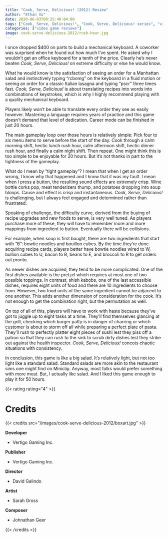 ```yaml
---
title: "Cook, Serve, Delicious! (2012) Review"
author: "Ethan Vu"
date: 2020-06-03T00:25:40-04:00
tags: ["Cook, Serve, Delicious!", "Cook, Serve, Delicious! series", "video game", "review", "4"]
categories: ["video game reviews"]
image: cook-serve-delicious-2012/rush-hour.jpg
---
```


I once dropped $400 on parts to build a mechanical keyboard. A coworker was surprised when he found out how much I’ve spent. He asked why I wouldn’t get an office keyboard for a tenth of the price. Clearly he’s never beaten *Cook, Serve, Delicious!* on extreme difficulty or else he would know.

What he would know is the satisfaction of seeing an order for a Manhattan salad and instinctively typing “rcbomg” on the keyboard in a fluid motion or seeing an order for a classic Italian lasagna and typing “pscr” three times fast. *Cook, Serve, Delicious!* is about translating recipes into words into combinations of keystrokes, which is why I highly recommend playing with a quality mechanical keyboard.

Players likely won’t be able to translate every order they see as easily however. Mastering a language requires years of practice and this game doesn't demand that level of dedication. Career mode can be finished in just 20 hours.

The main gameplay loop over those hours is relatively simple: Pick four to six menu items to serve before the start of the day. Cook through a calm morning shift, hectic lunch rush hour, calm afternoon shift, hectic dinner rush hour, and finally a calm night shift. Then repeat. One might think this is too simple to be enjoyable for 20 hours. But it’s not thanks in part to the tightness of the gameplay.

What do I mean by “tight gameplay”? I mean that when I get an order wrong, I know why that happened and I know that it was my fault. I mean when I press a button, the resulting sound effects are extremely crisp. Wine bottle corks pop, meat tenderizers thump, and potatoes dropping into soup bloops. Cause and effect is crisp and instantaneous. *Cook, Serve, Delicious!* is challenging, but I always feel engaged and determined rather than frustrated.

Speaking of challenge, the difficulty curve, derived from the buying of recipe upgrades and new foods to serve, is very well tuned. As players purchase more of these, they will have to remember more and more mappings from ingredient to button. Eventually there will be collisions.

For example, when soup is first bought, there are two ingredients that start with “B”: bowtie noodles and bouillon cubes. By the time they’re done acquiring recipe cards, players better have bowtie noodles wired to W, bullion cubes to U, bacon to B, beans to E, and broccoli to R to get orders out pronto.

As newer dishes are acquired, they tend to be more complicated. One of the first dishes available is the pretzel which requires at most one of two possible toppings. In contrast, shish kabobs, one of the last accessible dishes, requires eight units of food and there are 10 ingredients to choose from. However, two food units of the same ingredient cannot be adjacent to one another. This adds another dimension of consideration for the cook. It’s not enough to get the combination right, but the permutation as well.

On top of all of this, players will have to work with haste because they’ve got to juggle up to eight tasks at a time. They’ll find themselves glancing at the grill, checking which burger patty is in danger of charring or which customer is about to storm off all while preparing a perfect plate of pasta. They’ll rush to perfectly platter eight pieces of sushi lest they piss off a patron so that they can rush to the sink to scrub dirty dishes lest they strike out against the health inspector. *Cook, Serve, Delicious!* concots chaotic situations with consistency.

In conclusion, this game is like a big salad. It’s relatively light, but not too light like a standard salad. Standard salads are more akin to the restaurant sims one might find on Miniclip. Anyway, most folks would prefer something with more meat. But, I actually like salad. And I liked this game enough to play it for 50 hours.

{{< rating rating="4" >}}

# Credits
{{< credits src="/images/cook-serve-delicious-2012/boxart.jpg" >}}
<p><b>Developer</b></p>
<ul>
    <li>Vertigo Gaming Inc.</li>
</ul>
<p><b>Publisher</b></p>
<ul>
    <li>Vertigo Gaming Inc.</li>
</ul>
<p><b>Director</b></p>
<ul>
    <li>David Galindo</li>
</ul>
<p><b>Artist</b></p>
<ul>
    <li>Sarah Gross</li>
</ul>
<p><b>Composer</b></p>
<ul>
    <li>Johnathan Geer</li>
</ul>
{{< /credits >}}
